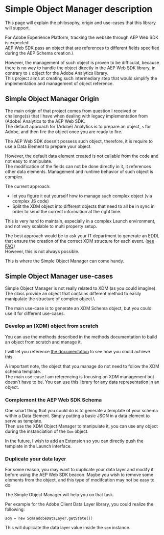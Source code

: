 # Simple Object Manager description

This page will explain the philosophy, origin and use-cases that this library will support.

For Adobe Experience Platform, tracking the website through AEP Web SDK is expected.\
AEP Web SDK pass an object that are references to different fields specified during the AEP Schema creation.\

However, the management of such object is proven to be difficulat, because there is no way to handle the object directly in the AEP Web SDK library, in contrary to `s` object for the Adobe Analytics library.\
This project aims at creating such intermediary step that would simplify the implementation and management of object reference.

## Simple Object Manager Origin

The main origin of that project comes from question I received or challenge(s) that I have when dealing with legacy implementation from (Adobe) Analytics to the AEP Web SDK.\
The default approach for (Adobe) Analytics is to prepare an object, `s` for Adobe, and then fire the object once you are ready to fire.

The AEP Web SDK doesn't possess such object, therefore, it is require to use a Data Element to prepare your object.

However, the default data element created is not callable from the code and not easy to manipulate.\
The modification of the fields can not be done directly in it, it references other data elements. Management and runtime behavior of such object is complex.

The current approach:
* let you figure it out yourself how to manage such complex object (via complex JS code)
* Split the XDM object into different objects that need to all be in sync in order to send the correct information at the right time.

This is very hard to maintain, especially in a complex Launch environment, and not very scalable to multi property setup.  

The best approach would be to ask your IT department to generate an EDDL that ensure the creation of the correct XDM structure for each event. ([see FAQ](FAQ.md))\
However, this is not always possible.

This is where the Simple Object Manager can come handy.

## Simple Object Manager use-cases

Simple Object Manager is not really related to XDM (as you could imagine).\
The class provide an object that contains different method to easily manipulate the structure of complex object.\

The main use-case is to generate an XDM Schema object, but you could use it for different use-cases.

### Develop an (XDM) object from scratch

You can use the methods described in the methods documentation to build an object from scratch and manage it. 

I will let you reference [the documentation](Simple_Object_Manager_Methods.md) to see how you could achieve this.

A important note, the object that you manage do not need to follow the XDM schema template.\
The main use-case I am referencing is focusing on XDM management but doesn't have to be. You can use this library for any data representation in an object.

### Complement the AEP Web SDK Schema

One smart thing that you could do is to generate a template of your schema within a Data Element. Simply putting a basic JSON in a data element to serve as template.\
Then use the XDM Object Manager to manipulate it, you can use any object during the instanciation of the `Xom` object.

In the future, I wish to add an Extension so you can directly push the template in the Launch interface. 

### Duplicate your data layer

For some reason, you may want to duplicate your data layer and modify it before using the AEP Web SDK beacon.
Maybe you wish to remove some elements from the object, and this type of modifcation may not be easy to do.

The Simple Object Manager will help you on that task.

Per example for the Adobe Client Data Layer library, you could realize the following: 

```JS
som = new Som(adobeDataLayer.getState())
```

This will duplicate the data layer value inside the `som` instance.
